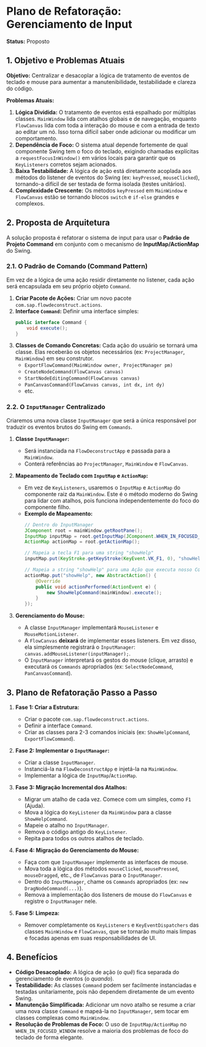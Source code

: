 # Plano de Refatoração: Gerenciamento de Input

**Status:** Proposto

## 1. Objetivo e Problemas Atuais

**Objetivo:** Centralizar e desacoplar a lógica de tratamento de eventos de teclado e mouse para aumentar a manutenibilidade, testabilidade e clareza do código.

**Problemas Atuais:**

1.  **Lógica Dividida:** O tratamento de eventos está espalhado por múltiplas classes. `MainWindow` lida com atalhos globais e de navegação, enquanto `FlowCanvas` lida com toda a interação do mouse e com a entrada de texto ao editar um nó. Isso torna difícil saber onde adicionar ou modificar um comportamento.
2.  **Dependência de Foco:** O sistema atual depende fortemente de qual componente Swing tem o foco do teclado, exigindo chamadas explícitas a `requestFocusInWindow()` em vários locais para garantir que os `KeyListeners` corretos sejam acionados.
3.  **Baixa Testabilidade:** A lógica de ação está diretamente acoplada aos métodos do listener de eventos do Swing (ex: `keyPressed`, `mouseClicked`), tornando-a difícil de ser testada de forma isolada (testes unitários).
4.  **Complexidade Crescente:** Os métodos `keyPressed` em `MainWindow` e `FlowCanvas` estão se tornando blocos `switch` e `if-else` grandes e complexos.

## 2. Proposta de Arquitetura

A solução proposta é refatorar o sistema de input para usar o **Padrão de Projeto Command** em conjunto com o mecanismo de **InputMap/ActionMap** do Swing.

### 2.1. O Padrão de Comando (Command Pattern)

Em vez de a lógica de uma ação residir diretamente no listener, cada ação será encapsulada em seu próprio objeto `Command`.

1.  **Criar Pacote de Ações:** Criar um novo pacote `com.sap.flowdeconstruct.actions`.
2.  **Interface `Command`:** Definir uma interface simples:
    ```java
    public interface Command {
        void execute();
    }
    ```
3.  **Classes de Comando Concretas:** Cada ação do usuário se tornará uma classe. Elas receberão os objetos necessários (ex: `ProjectManager`, `MainWindow`) em seu construtor.
    - `ExportFlowCommand(MainWindow owner, ProjectManager pm)`
    - `CreateNodeCommand(FlowCanvas canvas)`
    - `StartNodeEditingCommand(FlowCanvas canvas)`
    - `PanCanvasCommand(FlowCanvas canvas, int dx, int dy)`
    - etc.

### 2.2. O `InputManager` Centralizado

Criaremos uma nova classe `InputManager` que será a única responsável por traduzir os eventos brutos do Swing em `Commands`.

1.  **Classe `InputManager`:**
    - Será instanciada na `FlowDeconstructApp` e passada para a `MainWindow`.
    - Conterá referências ao `ProjectManager`, `MainWindow` e `FlowCanvas`.

2.  **Mapeamento de Teclado com `InputMap` e `ActionMap`:**
    - Em vez de `KeyListeners`, usaremos o `InputMap` e `ActionMap` do componente raiz da `MainWindow`. Este é o método moderno do Swing para lidar com atalhos, pois funciona independentemente do foco do componente filho.
    - **Exemplo de Mapeamento:**
      ```java
      // Dentro do InputManager
      JComponent root = mainWindow.getRootPane();
      InputMap inputMap = root.getInputMap(JComponent.WHEN_IN_FOCUSED_WINDOW);
      ActionMap actionMap = root.getActionMap();

      // Mapeia a tecla F1 para uma string "showHelp"
      inputMap.put(KeyStroke.getKeyStroke(KeyEvent.VK_F1, 0), "showHelp");

      // Mapeia a string "showHelp" para uma Ação que executa nosso Comando
      actionMap.put("showHelp", new AbstractAction() {
          @Override
          public void actionPerformed(ActionEvent e) {
              new ShowHelpCommand(mainWindow).execute();
          }
      });
      ```

3.  **Gerenciamento do Mouse:**
    - A classe `InputManager` implementará `MouseListener` e `MouseMotionListener`.
    - A `FlowCanvas` **deixará** de implementar esses listeners. Em vez disso, ela simplesmente registrará o `InputManager`: `canvas.addMouseListener(inputManager);`.
    - O `InputManager` interpretará os gestos do mouse (clique, arrasto) e executará os `Commands` apropriados (ex: `SelectNodeCommand`, `PanCanvasCommand`).

## 3. Plano de Refatoração Passo a Passo

1.  **Fase 1: Criar a Estrutura:**
    - Criar o pacote `com.sap.flowdeconstruct.actions`.
    - Definir a interface `Command`.
    - Criar as classes para 2-3 comandos iniciais (ex: `ShowHelpCommand`, `ExportFlowCommand`).

2.  **Fase 2: Implementar o `InputManager`:**
    - Criar a classe `InputManager`.
    - Instanciá-la na `FlowDeconstructApp` e injetá-la na `MainWindow`.
    - Implementar a lógica de `InputMap`/`ActionMap`.

3.  **Fase 3: Migração Incremental dos Atalhos:**
    - Migrar um atalho de cada vez. Comece com um simples, como `F1` (Ajuda).
    - Mova a lógica do `KeyListener` da `MainWindow` para a classe `ShowHelpCommand`.
    - Mapeie o atalho no `InputManager`.
    - Remova o código antigo do `KeyListener`.
    - Repita para todos os outros atalhos de teclado.

4.  **Fase 4: Migração do Gerenciamento do Mouse:**
    - Faça com que `InputManager` implemente as interfaces de mouse.
    - Mova toda a lógica dos métodos `mouseClicked`, `mousePressed`, `mouseDragged`, etc., de `FlowCanvas` para o `InputManager`.
    - Dentro do `InputManager`, chame os `Commands` apropriados (ex: `new DragNodeCommand(...)`).
    - Remova a implementação dos listeners de mouse do `FlowCanvas` e registre o `InputManager` nele.

5.  **Fase 5: Limpeza:**
    - Remover completamente os `KeyListeners` e `KeyEventDispatchers` das classes `MainWindow` e `FlowCanvas`, que se tornarão muito mais limpas e focadas apenas em suas responsabilidades de UI.

## 4. Benefícios

- **Código Desacoplado:** A lógica de ação (o *quê*) fica separada do gerenciamento de eventos (o *quando*).
- **Testabilidade:** As classes `Command` podem ser facilmente instanciadas e testadas unitariamente, pois não dependem diretamente de um evento Swing.
- **Manutenção Simplificada:** Adicionar um novo atalho se resume a criar uma nova classe `Command` e mapeá-la no `InputManager`, sem tocar em classes complexas como `MainWindow`.
- **Resolução de Problemas de Foco:** O uso de `InputMap/ActionMap` no `WHEN_IN_FOCUSED_WINDOW` resolve a maioria dos problemas de foco do teclado de forma elegante.
